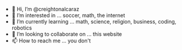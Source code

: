 - 👋 Hi, I’m @creightonalcaraz
- 👀 I’m interested in ... soccer, math, the internet
- 🌱 I’m currently learning ... math, science, religion, business, coding, robotics
- 💞️ I’m looking to collaborate on ... this website
- 📫 How to reach me ... you don't

<!---
creightonalcaraz/creightonalcaraz is a ✨ special ✨ repository because its `README.md` (this file) appears on your GitHub profile.
You can click the Preview link to take a look at your changes.
--->
